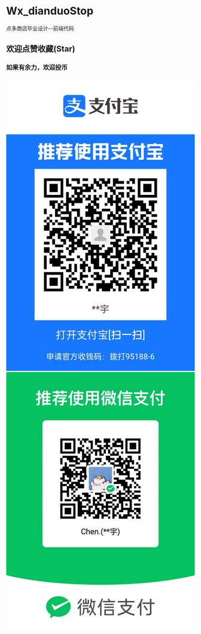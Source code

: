 # Wx_dianduoStop
点多商店毕业设计--前端代码
## 欢迎点赞收藏(Star)
### 如果有余力，欢迎投币
![支付宝](./images/Zfb.jpg "支付宝")
![微信](./images/Wx.jpg "微信")
